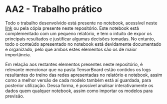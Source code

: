 # AA2 - Trabalho prático

Todo o trabalho desenvolvido está presente no notebook, acessível neste [link](https://colab.research.google.com/drive/1zh_vJx58F09_JrHlul41W9IItOJAloQr?usp=sharing "Colab Notebook") ou pela cópia presente neste repositório. Este notebook está complementado com um pequeno relatório, e tem o intuito de expor os principais resultados e justificar algumas decisões tomadas. No entanto, todo o conteúdo apresentado no notebook está devidamente documentado e organizado, pelo que ambos estes elementos são os de maior importância.

Em relação aos restantes elementos presentes neste repositório, é relevante mencionar que na pasta TensorBoard estão contidos os logs resultantes do treino das redes apresentadas no relatório e notebook, assim como a melhor versão de cada modelo também está aí guardada, para posterior utilização. Dessa forma, é possível analisar interativamente os dados quem qualquer notebook, assim como importar os modelos para previsão.

